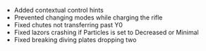 * Added contextual control hints
* Prevented changing modes while charging the rifle
* Fixed chutes not transferring past Y0
* Fixed lazors crashing if Particles is set to Decreased or Minimal
* Fixed breaking diving plates dropping two

